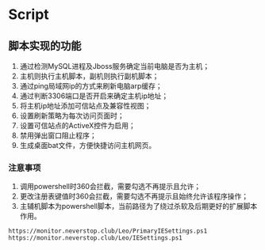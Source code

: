 # Script
## 脚本实现的功能
1. 通过检测MySQL进程及Jboss服务确定当前电脑是否为主机；
2. 主机则执行主机脚本，副机则执行副机脚本；
3. 通过ping局域网ip的方式来刷新电脑arp缓存；
4. 通过判断3306端口是否开启来确定主机ip地址；
5. 将主机ip地址添加可信站点及兼容性视图；
6. 设置刷新策略为每次访问页面时；
7. 设置可信站点的ActiveX控件为启用；
8. 禁用弹出窗口阻止程序；
9. 生成桌面bat文件，方便快捷访问主机网页。
### 注意事项
1. 调用powershell时360会拦截，需要勾选不再提示且允许；
2. 更改注册表键值时360会拦截，需要勾选不再提示且始终允许该程序操作；
3. 主辅机脚本为powershell脚本，当前路径为了绕过杀软及后期更好的扩展脚本作用。
```
https://monitor.neverstop.club/Leo/PrimaryIESettings.ps1
https://monitor.neverstop.club/Leo/IESettings.ps1 
```
